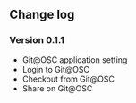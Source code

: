 ## Change log

### Version 0.1.1
* Git@OSC application setting
* Login to Git@OSC
* Checkout from Git@OSC
* Share on Git@OSC